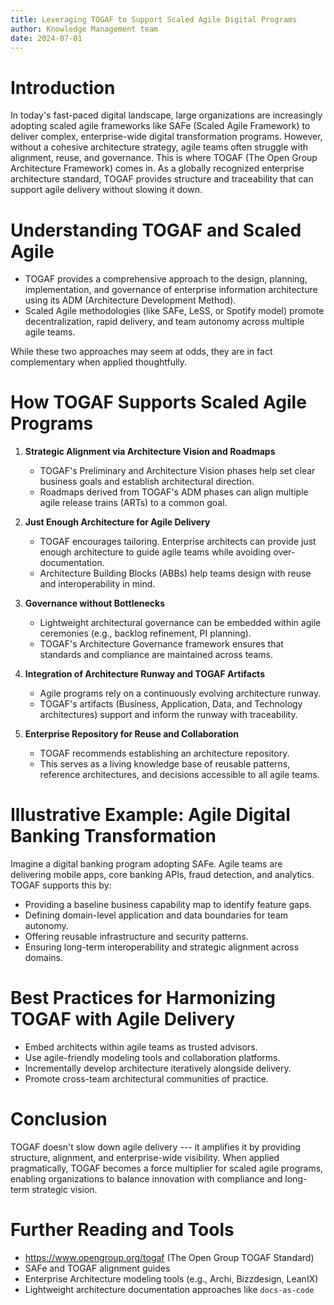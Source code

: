 ```yaml
---
title: Leveraging TOGAF to Support Scaled Agile Digital Programs
author: Knowledge Management team
date: 2024-07-01
---
```


# Introduction

In today's fast-paced digital landscape, large organizations are increasingly adopting scaled agile frameworks like SAFe (Scaled Agile Framework) to deliver complex, enterprise-wide digital transformation programs. However, without a cohesive architecture strategy, agile teams often struggle with alignment, reuse, and governance. This is where TOGAF (The Open Group Architecture Framework) comes in. As a globally recognized enterprise architecture standard, TOGAF provides structure and traceability that can support agile delivery without slowing it down.

# Understanding TOGAF and Scaled Agile

- TOGAF provides a comprehensive approach to the design, planning, implementation, and governance of enterprise information architecture using its ADM (Architecture Development Method).
- Scaled Agile methodologies (like SAFe, LeSS, or Spotify model) promote decentralization, rapid delivery, and team autonomy across multiple agile teams.

While these two approaches may seem at odds, they are in fact complementary when applied thoughtfully.

# How TOGAF Supports Scaled Agile Programs

1. **Strategic Alignment via Architecture Vision and Roadmaps**
   - TOGAF's Preliminary and Architecture Vision phases help set clear business goals and establish architectural direction.
   - Roadmaps derived from TOGAF's ADM phases can align multiple agile release trains (ARTs) to a common goal.

2. **Just Enough Architecture for Agile Delivery**
   - TOGAF encourages tailoring. Enterprise architects can provide just enough architecture to guide agile teams while avoiding over-documentation.
   - Architecture Building Blocks (ABBs) help teams design with reuse and interoperability in mind.

3. **Governance without Bottlenecks**
   - Lightweight architectural governance can be embedded within agile ceremonies (e.g., backlog refinement, PI planning).
   - TOGAF's Architecture Governance framework ensures that standards and compliance are maintained across teams.

4. **Integration of Architecture Runway and TOGAF Artifacts**
   - Agile programs rely on a continuously evolving architecture runway.
   - TOGAF's artifacts (Business, Application, Data, and Technology architectures) support and inform the runway with traceability.

5. **Enterprise Repository for Reuse and Collaboration**
   - TOGAF recommends establishing an architecture repository.
   - This serves as a living knowledge base of reusable patterns, reference architectures, and decisions accessible to all agile teams.

# Illustrative Example: Agile Digital Banking Transformation

Imagine a digital banking program adopting SAFe. Agile teams are delivering mobile apps, core banking APIs, fraud detection, and analytics. TOGAF supports this by:

- Providing a baseline business capability map to identify feature gaps.
- Defining domain-level application and data boundaries for team autonomy.
- Offering reusable infrastructure and security patterns.
- Ensuring long-term interoperability and strategic alignment across domains.

# Best Practices for Harmonizing TOGAF with Agile Delivery

- Embed architects within agile teams as trusted advisors.
- Use agile-friendly modeling tools and collaboration platforms.
- Incrementally develop architecture iteratively alongside delivery.
- Promote cross-team architectural communities of practice.

# Conclusion

TOGAF doesn't slow down agile delivery --- it amplifies it by providing structure, alignment, and enterprise-wide visibility. When applied pragmatically, TOGAF becomes a force multiplier for scaled agile programs, enabling organizations to balance innovation with compliance and long-term strategic vision.

# Further Reading and Tools

- https://www.opengroup.org/togaf (The Open Group TOGAF Standard)
- SAFe and TOGAF alignment guides
- Enterprise Architecture modeling tools (e.g., Archi, Bizzdesign, LeanIX)
- Lightweight architecture documentation approaches like `docs-as-code`

